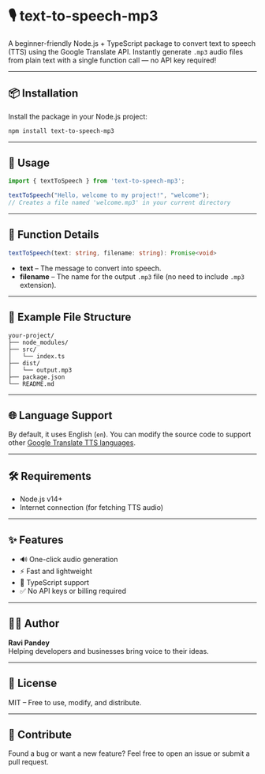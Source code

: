# 🎙️ text-to-speech-mp3

A beginner-friendly Node.js + TypeScript package to convert text to speech (TTS) using the Google Translate API. Instantly generate `.mp3` audio files from plain text with a single function call — no API key required!

---

## 📦 Installation

Install the package in your Node.js project:

```bash
npm install text-to-speech-mp3
```

---

## 🚀 Usage

```ts
import { textToSpeech } from 'text-to-speech-mp3';

textToSpeech("Hello, welcome to my project!", "welcome");
// Creates a file named 'welcome.mp3' in your current directory
```

---

## 🧠 Function Details

```ts
textToSpeech(text: string, filename: string): Promise<void>
```

- **text** – The message to convert into speech.
- **filename** – The name for the output `.mp3` file (no need to include `.mp3` extension).

---

## 📁 Example File Structure

```
your-project/
├── node_modules/
├── src/
│   └── index.ts
├── dist/
│   └── output.mp3
├── package.json
└── README.md
```

---

## 🌐 Language Support

By default, it uses English (`en`). You can modify the source code to support other [Google Translate TTS languages](https://cloud.google.com/translate/docs/languages).

---

## 🛠 Requirements

- Node.js v14+
- Internet connection (for fetching TTS audio)

---

## ✨ Features

- 🔊 One-click audio generation
- ⚡ Fast and lightweight
- 🧩 TypeScript support
- ✅ No API keys or billing required

---

## 👨‍💻 Author

**Ravi Pandey**  
Helping developers and businesses bring voice to their ideas.

---

## 📄 License

MIT – Free to use, modify, and distribute.

---

## 🤝 Contribute

Found a bug or want a new feature? Feel free to open an issue or submit a pull request.
